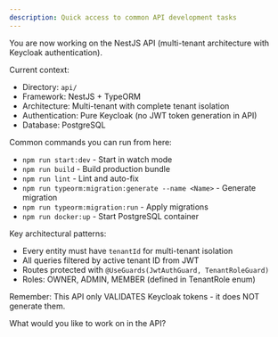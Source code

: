 ```yaml
---
description: Quick access to common API development tasks
---
```


You are now working on the NestJS API (multi-tenant architecture with Keycloak authentication).

Current context:
- Directory: `api/`
- Framework: NestJS + TypeORM
- Architecture: Multi-tenant with complete tenant isolation
- Authentication: Pure Keycloak (no JWT token generation in API)
- Database: PostgreSQL

Common commands you can run from here:
- `npm run start:dev` - Start in watch mode
- `npm run build` - Build production bundle
- `npm run lint` - Lint and auto-fix
- `npm run typeorm:migration:generate --name <Name>` - Generate migration
- `npm run typeorm:migration:run` - Apply migrations
- `npm run docker:up` - Start PostgreSQL container

Key architectural patterns:
- Every entity must have `tenantId` for multi-tenant isolation
- All queries filtered by active tenant ID from JWT
- Routes protected with `@UseGuards(JwtAuthGuard, TenantRoleGuard)`
- Roles: OWNER, ADMIN, MEMBER (defined in TenantRole enum)

Remember: This API only VALIDATES Keycloak tokens - it does NOT generate them.

What would you like to work on in the API?
